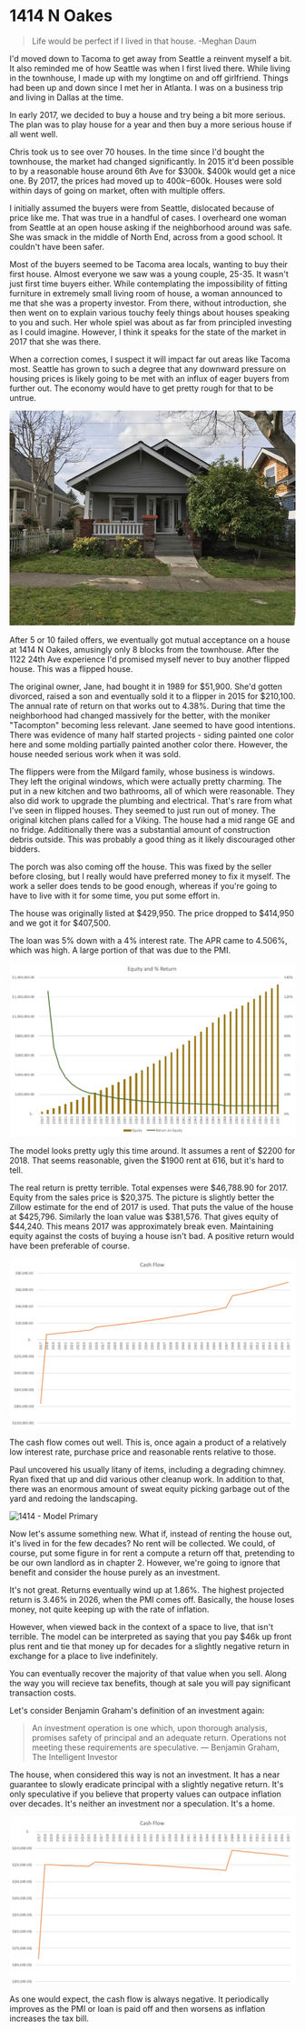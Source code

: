 # 1414 N Oakes

> Life would be perfect if I lived in that house. -Meghan Daum

I'd moved down to Tacoma to get away from Seattle a reinvent myself a bit.  It also reminded me of how Seattle was when I first lived there.  While living in the townhouse, I made up with my longtime on and off girlfriend.  Things had been up and down since I met her in Atlanta.  I was on a business trip and living in Dallas at the time.

In early 2017, we decided to buy a house and try being a bit more serious.  The plan was to play house for a year and then buy a more serious house if all went well.

Chris took us to see over 70 houses.  In the time since I'd bought the townhouse, the market had changed significantly.  In 2015 it'd been possible to by a reasonable house around 6th Ave for $300k. $400k would get a nice one.  By 2017, the prices had moved up to $400k-$600k.  Houses were sold within days of going on market, often with multiple offers.

I initially assumed the buyers were from Seattle, dislocated because of price like me.  That was true in a handful of cases.  I overheard one woman from Seattle at an open house asking if the neighborhood around was safe.  She was smack in the middle of North End, across from a good school.  It couldn't have been safer.

Most of the buyers seemed to be Tacoma area locals, wanting to buy their first house.  Almost everyone we saw was a young couple, 25-35.  It wasn't just first time buyers either.  While contemplating the impossibility of fitting furniture in extremely small living room of house, a woman announced to me that she was a property investor.  From there, without introduction, she then went on to explain various touchy feely things about houses speaking to you and such.  Her whole spiel was about as far from principled investing as I could imagine.  However, I think it speaks for the state of the market in 2017 that she was there.

When a correction comes, I suspect it will impact far out areas like Tacoma most.  Seattle has grown to such a degree that any downward pressure on housing prices is likely going to be met with an influx of eager buyers from further out.  The economy would have to get pretty rough for that to be untrue.

![1414](/images/6/1414.jpg)

After 5 or 10 failed offers, we eventually got mutual acceptance on a house at 1414 N Oakes, amusingly only 8 blocks from the townhouse.  After the 1122 24th Ave experience I'd promised myself never to buy another flipped house.  This was a flipped house.

The original owner, Jane, had bought it in 1989 for $51,900.  She'd gotten divorced, raised a son and eventually sold it to a flipper in 2015 for $210,100.  The annual rate of return on that works out to 4.38%.  During that time the neighborhood had changed massively for the better, with the moniker "Tacompton" becoming less relevant.  Jane seemed to have good intentions.  There was evidence of many half started projects - siding painted one color here and some molding partially painted another color there.  However, the house needed serious work when it was sold.

The flippers were from the Milgard family, whose business is windows.  They left the original windows, which were actually pretty charming.  The put in a new kitchen and two bathrooms, all of which were reasonable.  They also did work to upgrade the plumbing and electrical.  That's rare from what I've seen in flipped houses.  They seemed to just run out of money.  The original kitchen plans called for a Viking.  The house had a mid range GE and no fridge.  Additionally there was a substantial amount of construction debris outside.  This was probably a good thing as it likely discouraged other bidders.

The porch was also coming off the house.  This was fixed by the seller before closing, but I really would have preferred money to fix it myself.  The work a seller does tends to be good enough, whereas if you're going to have to live with it for some time, you put some effort in.

The house was originally listed at $429,950.  The price dropped to $414,950 and we got it for $407,500.

The loan was 5% down with a 4% interest rate.  The APR came to 4.506%, which was high.  A large portion of that was due to the PMI.

![1414 - Model](/images/6/1414%20-%20Model.png)

The model looks pretty ugly this time around.  It assumes a rent of $2200 for 2018.  That seems reasonable, given the $1900 rent at 616, but it's hard to tell.

The real return is pretty terrible.  Total expenses were $46,788.90 for 2017.  Equity from the sales price is $20,375.  The picture is slightly better the Zillow estimate for the end of 2017 is used.  That puts the value of the house at $425,796.  Similarly the loan value was $381,576.  That gives equity of $44,240.  This means 2017 was approximately break even.  Maintaining equity against the costs of buying a house isn't bad.  A positive return would have been preferable of course.

![1414 - Cash Flow](/images/6/1414%20-%20Cash%20Flow.png)

The cash flow comes out well.  This is, once again a product of a relatively low interest rate, purchase price and reasonable rents relative to those.

Paul uncovered his usually litany of items, including a degrading chimney.  Ryan fixed that up and did various other cleanup work.  In addition to that, there was an enormous amount of sweat equity picking garbage out of the yard and redoing the landscaping.

![1414 - Model Primary](/images/6/1414%20-%20Model%20Primaryl.png)

Now let's assume something new.  What if, instead of renting the house out, it's lived in for the few decades?  No rent will be collected.  We could, of course, put some figure in for rent a compute a return off that, pretending to be our own landlord as in chapter 2.  However, we're going to ignore that benefit and consider the house purely as an investment.

It's not great.  Returns eventually wind up at 1.86%.  The highest projected return is 3.46% in 2026, when the PMI comes off. Basically, the house loses money, not quite keeping up with the rate of inflation.

However, when viewed back in the context of a space to live, that isn't terrible.  The model can be interpreted as saying that you pay $46k up front plus rent and tie that money up for decades for a slightly negative return in exchange for a place to live indefinitely.  

You can eventually recover the majority of that value when you sell.  Along the way you will recieve tax benefits, though at sale you will pay significant transaction costs.

Let's consider Benjamin Graham's definition of an investment again:

> An investment operation is one which, upon thorough analysis, promises safety of principal and an adequate return. Operations not meeting these requirements are speculative. — Benjamin Graham, The Intelligent Investor

The house, when considered this way is not an investment.  It has a near guarantee to slowly eradicate principal with a slightly negative return.  It's only speculative if you believe that property values can outpace inflation over decades.  It's neither an investment nor a speculation.  It's a home.

![1414 - Cash Flow Primary](/images/6/1414%20-%20Cash%20Flow%20Primary.png)

As one would expect, the cash flow is always negative.  It periodically improves as the PMI or loan is paid off and then worsens as inflation increases the tax bill.
